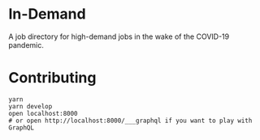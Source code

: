 # In-Demand

A job directory for high-demand jobs in the wake of the COVID-19 pandemic.

# Contributing

```
yarn
yarn develop
open localhost:8000
# or open http://localhost:8000/___graphql if you want to play with GraphQL
```
